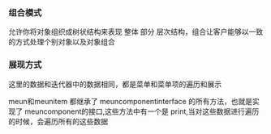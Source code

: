 ### 组合模式
允许你将对象组织成树状结构来表现 整体 部分 层次结构，组合让客户能够以一致的方式处理个别对象以及对象组合

### 展现方式
这里的数据和迭代器中的数据相同，都是菜单和菜单项的遍历和展示

meun和meunitem 都继承了 meuncomponentinterface 的所有方法，也就是实现了 meuncomponent的接口,这些方法中有一个是
print,当对这些数据进行遍历的时候，会遍历所有的这些数据